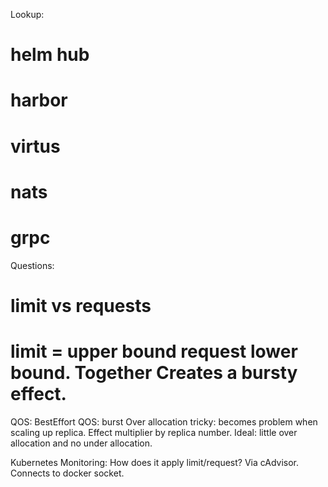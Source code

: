Lookup:
# helm hub
# harbor
# virtus
# nats
# grpc


Questions:



# limit vs requests
# limit = upper bound request lower bound. Together Creates a bursty effect.
QOS: BestEffort
QOS: burst
Over allocation tricky: becomes problem when scaling up replica. Effect multiplier by replica number.
Ideal: little over allocation and no under allocation.

Kubernetes Monitoring: How does it apply limit/request? Via cAdvisor. Connects to docker socket.

